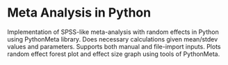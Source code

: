 # Meta Analysis in Python
Implementation of SPSS-like meta-analysis with random effects in Python using PythonMeta library. Does necessary calculations given mean/stdev values and parameters.
Supports both manual and file-import inputs. Plots random effect forest plot and effect size graph using tools of PythonMeta.
